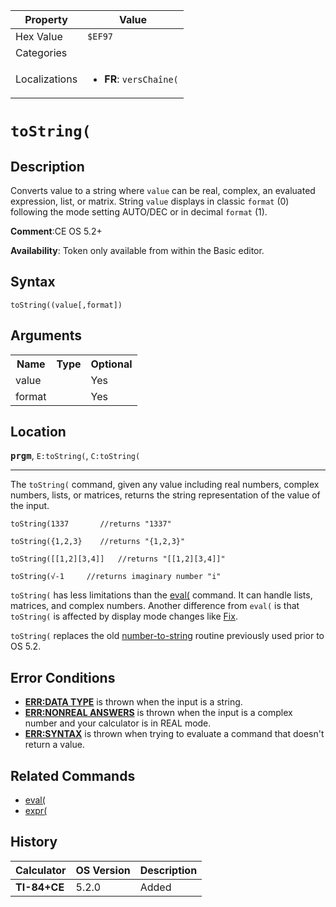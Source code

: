| Property      | Value |
|---------------|-------|
| Hex Value     | `$EF97`|
| Categories    | <ul></ul> |
| Localizations | <ul><li><b>FR</b>: `versChaîne(`</li></ul> |

# `toString(`

## Description
Converts value to a string where `value` can be real, complex, an evaluated expression, list, or matrix.  String `value` displays in classic `format` (0) following the mode setting AUTO/DEC or in decimal `format` (1).

<b>Comment</b>:CE OS 5.2+

<b>Availability</b>: Token only available from within the Basic editor.

## Syntax
`toString((value[,format])`

## Arguments
<table>
<tr><th>Name</th><th>Type</th><th>Optional</th></tr>

<tr><td>value</td><td></td><td>Yes</td></tr>

<tr><td>format</td><td></td><td>Yes</td></tr>

</table>

## Location
<tt><kbd><b>prgm</b></kbd></tt>, `E:toString(`, `C:toString(`
<hr>

The `toString(` command, given any value including real numbers, complex numbers, lists, or matrices, returns the string representation of the value of the input.

```ti-basic
toString(1337       //returns "1337"

toString({1,2,3}    //returns "{1,2,3}"

toString([[1,2][3,4]]   //returns "[[1,2][3,4]]"

toString(√-1     //returns imaginary number "i"
```

`toString(` has less limitations than the [eval(](/eval) command. It can handle lists, matrices, and complex numbers. Another difference from `eval(` is that `toString(` is affected by display mode changes like [Fix](/fix).

`toString(` replaces the old [number-to-string](/number-to-string) routine previously used prior to OS 5.2.

## Error Conditions

*   **[ERR:DATA TYPE](/errors#datatype)** is thrown when the input is a string.
*   **[ERR:NONREAL ANSWERS](/errors#nonrealans)** is thrown when the input is a complex number and your calculator is in REAL mode.
*   **[ERR:SYNTAX](/errors#syntax)** is thrown when trying to evaluate a command that doesn't return a value.

## Related Commands

*   [eval(](/eval)
*   [expr(](/expr)

## History
| Calculator | OS Version | Description |
|------------|------------|-------------|
| <b>TI-84+CE</b> | 5.2.0 | Added |


